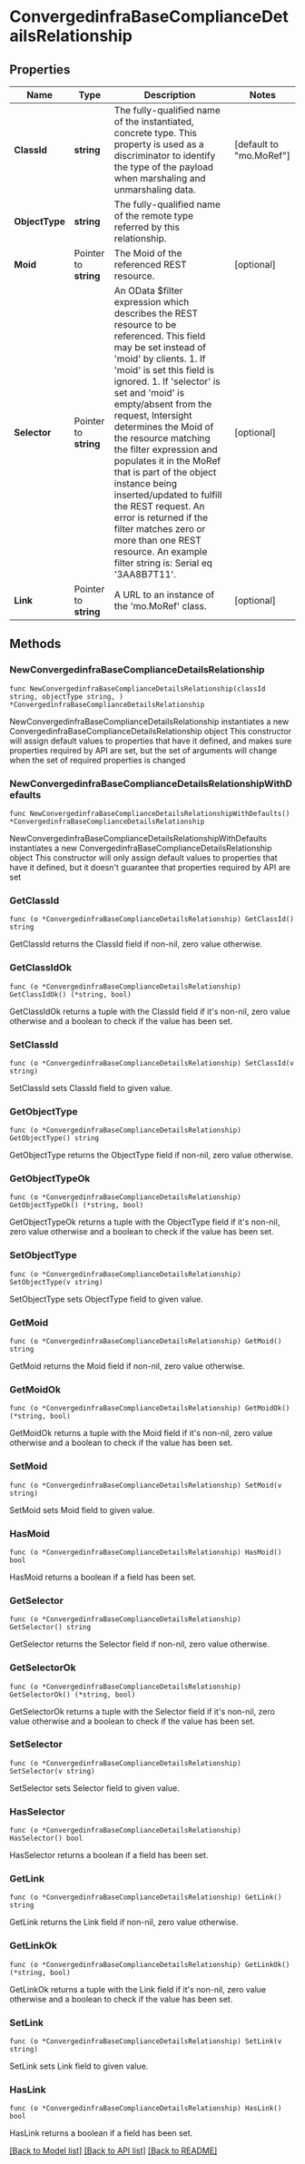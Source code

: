 # ConvergedinfraBaseComplianceDetailsRelationship

## Properties

Name | Type | Description | Notes
------------ | ------------- | ------------- | -------------
**ClassId** | **string** | The fully-qualified name of the instantiated, concrete type. This property is used as a discriminator to identify the type of the payload when marshaling and unmarshaling data. | [default to "mo.MoRef"]
**ObjectType** | **string** | The fully-qualified name of the remote type referred by this relationship. | 
**Moid** | Pointer to **string** | The Moid of the referenced REST resource. | [optional] 
**Selector** | Pointer to **string** | An OData $filter expression which describes the REST resource to be referenced. This field may be set instead of &#39;moid&#39; by clients. 1. If &#39;moid&#39; is set this field is ignored. 1. If &#39;selector&#39; is set and &#39;moid&#39; is empty/absent from the request, Intersight determines the Moid of the resource matching the filter expression and populates it in the MoRef that is part of the object instance being inserted/updated to fulfill the REST request. An error is returned if the filter matches zero or more than one REST resource. An example filter string is: Serial eq &#39;3AA8B7T11&#39;. | [optional] 
**Link** | Pointer to **string** | A URL to an instance of the &#39;mo.MoRef&#39; class. | [optional] 

## Methods

### NewConvergedinfraBaseComplianceDetailsRelationship

`func NewConvergedinfraBaseComplianceDetailsRelationship(classId string, objectType string, ) *ConvergedinfraBaseComplianceDetailsRelationship`

NewConvergedinfraBaseComplianceDetailsRelationship instantiates a new ConvergedinfraBaseComplianceDetailsRelationship object
This constructor will assign default values to properties that have it defined,
and makes sure properties required by API are set, but the set of arguments
will change when the set of required properties is changed

### NewConvergedinfraBaseComplianceDetailsRelationshipWithDefaults

`func NewConvergedinfraBaseComplianceDetailsRelationshipWithDefaults() *ConvergedinfraBaseComplianceDetailsRelationship`

NewConvergedinfraBaseComplianceDetailsRelationshipWithDefaults instantiates a new ConvergedinfraBaseComplianceDetailsRelationship object
This constructor will only assign default values to properties that have it defined,
but it doesn't guarantee that properties required by API are set

### GetClassId

`func (o *ConvergedinfraBaseComplianceDetailsRelationship) GetClassId() string`

GetClassId returns the ClassId field if non-nil, zero value otherwise.

### GetClassIdOk

`func (o *ConvergedinfraBaseComplianceDetailsRelationship) GetClassIdOk() (*string, bool)`

GetClassIdOk returns a tuple with the ClassId field if it's non-nil, zero value otherwise
and a boolean to check if the value has been set.

### SetClassId

`func (o *ConvergedinfraBaseComplianceDetailsRelationship) SetClassId(v string)`

SetClassId sets ClassId field to given value.


### GetObjectType

`func (o *ConvergedinfraBaseComplianceDetailsRelationship) GetObjectType() string`

GetObjectType returns the ObjectType field if non-nil, zero value otherwise.

### GetObjectTypeOk

`func (o *ConvergedinfraBaseComplianceDetailsRelationship) GetObjectTypeOk() (*string, bool)`

GetObjectTypeOk returns a tuple with the ObjectType field if it's non-nil, zero value otherwise
and a boolean to check if the value has been set.

### SetObjectType

`func (o *ConvergedinfraBaseComplianceDetailsRelationship) SetObjectType(v string)`

SetObjectType sets ObjectType field to given value.


### GetMoid

`func (o *ConvergedinfraBaseComplianceDetailsRelationship) GetMoid() string`

GetMoid returns the Moid field if non-nil, zero value otherwise.

### GetMoidOk

`func (o *ConvergedinfraBaseComplianceDetailsRelationship) GetMoidOk() (*string, bool)`

GetMoidOk returns a tuple with the Moid field if it's non-nil, zero value otherwise
and a boolean to check if the value has been set.

### SetMoid

`func (o *ConvergedinfraBaseComplianceDetailsRelationship) SetMoid(v string)`

SetMoid sets Moid field to given value.

### HasMoid

`func (o *ConvergedinfraBaseComplianceDetailsRelationship) HasMoid() bool`

HasMoid returns a boolean if a field has been set.

### GetSelector

`func (o *ConvergedinfraBaseComplianceDetailsRelationship) GetSelector() string`

GetSelector returns the Selector field if non-nil, zero value otherwise.

### GetSelectorOk

`func (o *ConvergedinfraBaseComplianceDetailsRelationship) GetSelectorOk() (*string, bool)`

GetSelectorOk returns a tuple with the Selector field if it's non-nil, zero value otherwise
and a boolean to check if the value has been set.

### SetSelector

`func (o *ConvergedinfraBaseComplianceDetailsRelationship) SetSelector(v string)`

SetSelector sets Selector field to given value.

### HasSelector

`func (o *ConvergedinfraBaseComplianceDetailsRelationship) HasSelector() bool`

HasSelector returns a boolean if a field has been set.

### GetLink

`func (o *ConvergedinfraBaseComplianceDetailsRelationship) GetLink() string`

GetLink returns the Link field if non-nil, zero value otherwise.

### GetLinkOk

`func (o *ConvergedinfraBaseComplianceDetailsRelationship) GetLinkOk() (*string, bool)`

GetLinkOk returns a tuple with the Link field if it's non-nil, zero value otherwise
and a boolean to check if the value has been set.

### SetLink

`func (o *ConvergedinfraBaseComplianceDetailsRelationship) SetLink(v string)`

SetLink sets Link field to given value.

### HasLink

`func (o *ConvergedinfraBaseComplianceDetailsRelationship) HasLink() bool`

HasLink returns a boolean if a field has been set.


[[Back to Model list]](../README.md#documentation-for-models) [[Back to API list]](../README.md#documentation-for-api-endpoints) [[Back to README]](../README.md)



